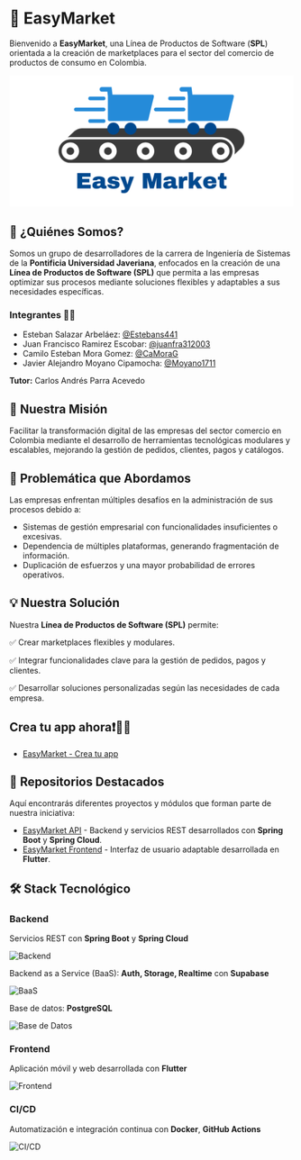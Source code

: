 # 🚀 EasyMarket

Bienvenido a **EasyMarket**, una Línea de Productos de Software (**SPL**) orientada a la creación de marketplaces para el sector del comercio de productos de consumo en Colombia.

![Logo](https://github.com/Easy-Market-SPL/.github/blob/main/Banner.png?raw=true)

## 📌 ¿Quiénes Somos?
Somos un grupo de desarrolladores de la carrera de Ingeniería de Sistemas de la **Pontificia Universidad Javeriana**, enfocados en la creación de una **Línea de Productos de Software (SPL)** que permita a las empresas optimizar sus procesos mediante soluciones flexibles y adaptables a sus necesidades específicas.

### Integrantes 👨‍💻
* Esteban Salazar Arbeláez: [@Estebans441](https://www.github.com/Estebans441)
* Juan Francisco Ramirez Escobar: [@juanfra312003](https://www.github.com/juanfra312003)
* Camilo Esteban Mora Gomez: [@CaMoraG](https://www.github.com/CaMoraG)
* Javier Alejandro Moyano Cipamocha: [@Moyano1711](https://www.github.com/Moyano1711)

**Tutor:** Carlos Andrés Parra Acevedo

## 🎯 Nuestra Misión
Facilitar la transformación digital de las empresas del sector comercio en Colombia mediante el desarrollo de herramientas tecnológicas modulares y escalables, mejorando la gestión de pedidos, clientes, pagos y catálogos.

## 🏢 Problemática que Abordamos
Las empresas enfrentan múltiples desafíos en la administración de sus procesos debido a:
- Sistemas de gestión empresarial con funcionalidades insuficientes o excesivas.
- Dependencia de múltiples plataformas, generando fragmentación de información.
- Duplicación de esfuerzos y una mayor probabilidad de errores operativos.

## 💡 Nuestra Solución
Nuestra **Línea de Productos de Software (SPL)** permite:

✅ Crear marketplaces flexibles y modulares.

✅ Integrar funcionalidades clave para la gestión de pedidos, pagos y clientes.

✅ Desarrollar soluciones personalizadas según las necesidades de cada empresa.

## Crea tu app ahora❗😶‍🌫️
- [EasyMarket - Crea tu app](https://spl-derivator.vercel.app/)

## 📂 Repositorios Destacados
Aquí encontrarás diferentes proyectos y módulos que forman parte de nuestra iniciativa:
- [EasyMarket API](https://github.com/Easy-Market-SPL/dev-infrastructure) - Backend y servicios REST desarrollados con **Spring Boot** y **Spring Cloud**.
- [EasyMarket Frontend](https://github.com/Easy-Market-SPL/spl-front) - Interfaz de usuario adaptable desarrollada en **Flutter**.

## 🛠️ Stack Tecnológico

### Backend
Servicios REST con **Spring Boot** y **Spring Cloud**

![Backend](https://skillicons.dev/icons?i=spring,maven)

Backend as a Service (BaaS): **Auth, Storage, Realtime** con **Supabase**

![BaaS](https://skillicons.dev/icons?i=supabase)

Base de datos: **PostgreSQL**

![Base de Datos](https://skillicons.dev/icons?i=postgresql)

### Frontend

Aplicación móvil y web desarrollada con **Flutter**

![Frontend](https://skillicons.dev/icons?i=flutter)

### CI/CD

Automatización e integración continua con **Docker**, **GitHub Actions**

![CI/CD](https://skillicons.dev/icons?i=docker,github,githubactions)
